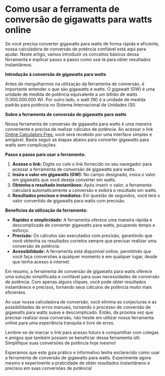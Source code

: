 Como usar a ferramenta de conversão de gigawatts para watts online
==================================================================

Se você precisa converter gigawatts para watts de forma rápida e eficiente, nossa calculadora de conversão de potência confiável está aqui para ajudar. Neste artigo, vamos introduzir os conceitos básicos dessa ferramenta e explicar passo a passo como usá-la para obter resultados instantâneos.

**Introdução à conversão de gigawatts para watts**

Antes de mergulharmos na utilização da ferramenta de conversão, é importante entender o que são gigawatts e watts. O gigawatt (GW) é uma unidade de medida de potência equivalente a um bilhão de watts (1.000.000.000 W). Por outro lado, o watt (W) é a unidade de medida padrão para potência no Sistema Internacional de Unidades (SI).

**Sobre a ferramenta de conversão de gigawatts para watts**

Nossa ferramenta de conversão de gigawatts para watts é uma maneira conveniente e precisa de realizar cálculos de potência. Ao acessar o link [Online Calculators Free](https://www.onlinecalculatorsfree.com/pt/convert/gigawatts-to-watts.html), você será recebido por uma interface simples e amigável. Basta seguir as etapas abaixo para converter gigawatts para watts sem complicações.

**Passo a passo para usar a ferramenta:**

1. **Acesse o link:** Digite ou cole o link fornecido no seu navegador para acessar a ferramenta de conversão de gigawatts para watts.
2. **Insira o valor em gigawatts (GW):** No campo designado, insira o valor em gigawatts que você deseja converter em watts.
3. **Obtenha o resultado instantâneo:** Após inserir o valor, a ferramenta calculará automaticamente a conversão e exibirá o resultado em watts.
4. **Resultados precisos e imediatos:** Em questão de segundos, você terá o valor convertido de gigawatts para watts com precisão.

**Benefícios da utilização da ferramenta:**

- **Rapidez e simplicidade:** A ferramenta oferece uma maneira rápida e descomplicada de converter gigawatts para watts, poupando tempo e esforço.
- **Precisão:** Os cálculos são executados com precisão, garantindo que você obtenha os resultados corretos sempre que precisar realizar uma conversão de potência.
- **Acessibilidade:** A ferramenta está disponível online, permitindo que você faça conversões a qualquer momento e em qualquer lugar, desde que tenha acesso à internet.

Em resumo, a ferramenta de conversão de gigawatts para watts oferece uma solução simplificada e confiável para suas necessidades de conversão de potência. Com apenas alguns cliques, você pode obter resultados instantâneos e precisos, tornando seus cálculos de potência muito mais eficientes.

Ao usar nossa calculadora de conversão, você elimina as conjecturas e as possibilidades de erros manuais, tornando o processo de conversão de gigawatts para watts suave e descomplicado. Então, da próxima vez que precisar realizar essa conversão, não hesite em utilizar nossa ferramenta online para uma experiência tranquila e livre de erros.

Lembre-se de marcar o link para acesso futuro e compartilhar com colegas e amigos que também possam se beneficiar dessa ferramenta útil. Simplifique suas conversões de potência hoje mesmo!

Esperamos que este guia prático e informativo tenha esclarecido como usar a ferramenta de conversão de gigawatts para watts. Experimente agora mesmo e experimente a praticidade de obter resultados instantâneos e precisos em suas conversões de potência!